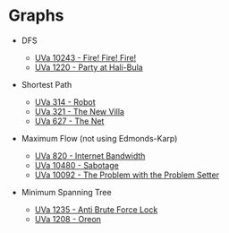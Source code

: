 # Graphs

* DFS
  * [UVa 10243 - Fire! Fire! Fire!](http://uva.onlinejudge.org/index.php?option=onlinejudge&Itemid=99999999&page=show_problem&category=&problem=1184)
  * [UVa 1220 - Party at Hali-Bula](http://uva.onlinejudge.org/index.php?option=com_onlinejudge&Itemid=8&page=show_problem&category=24&problem=3661)
  
* Shortest Path
  * [UVa 314 - Robot](http://uva.onlinejudge.org/index.php?option=com_onlinejudge&Itemid=8&page=show_problem&category=24&problem=250)
  * [UVa 321 - The New Villa](http://uva.onlinejudge.org/index.php?option=com_onlinejudge&Itemid=8&page=show_problem&category=24&problem=257)
  * [UVa 627 - The Net](http://uva.onlinejudge.org/index.php?option=onlinejudge&page=show_problem&problem=568)
  
* Maximum Flow (not using Edmonds-Karp)
  * [UVa 820 - Internet Bandwidth](http://uva.onlinejudge.org/index.php?option=com_onlinejudge&Itemid=8&page=show_problem&problem=761)
  * [UVa 10480 - Sabotage](http://uva.onlinejudge.org/index.php?option=onlinejudge&page=show_problem&problem=1421)
  * [UVa 10092 - The Problem with the Problem Setter](http://uva.onlinejudge.org/index.php?option=com_onlinejudge&Itemid=8&page=show_problem&category=24&problem=1033)
  
* Minimum Spanning Tree
  * [UVa 1235 - Anti Brute Force Lock](http://uva.onlinejudge.org/index.php?option=com_onlinejudge&Itemid=8&category=247&page=show_problem&problem=3676)
  * [UVa 1208 - Oreon](http://uva.onlinejudge.org/index.php?option=com_onlinejudge&Itemid=8&page=show_problem&category=24&problem=3649)